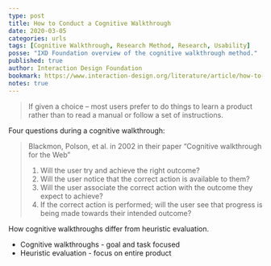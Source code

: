 ```yaml
---
type: post
title: How to Conduct a Cognitive Walkthrough
date: 2020-03-05
categories: urls
tags: [Cognitive Walkthrough, Research Method, Research, Usability]
posse: "IXD Foundation overview of the cognitive walkthrough method."
published: true
author: Interaction Design Foundation
bookmark: https://www.interaction-design.org/literature/article/how-to-conduct-a-cognitive-walkthrough
notes: true
---
```


> If given a choice – most users prefer to do things to learn a product rather than to read a manual or follow a set of instructions.

Four questions during a cognitive walkthrough:

> Blackmon, Polson, et al. in 2002 in their paper “Cognitive walkthrough for the Web”
> 1. Will the user try and achieve the right outcome?
> 2. Will the user notice that the correct action is available to them?
> 3. Will the user associate the correct action with the outcome they expect to achieve?
> 4. If the correct action is performed; will the user see that progress is being made towards their intended outcome?

How cognitive walkthroughs differ from heuristic evaluation.

* Cognitive walkthroughs - goal and task focused
* Heuristic evaluation - focus on entire product
